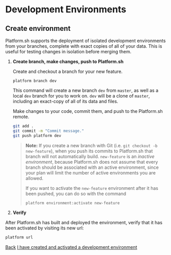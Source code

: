 # Development Environments

## Create environment

Platform.sh supports the deployment of isolated development environments from your branches, complete with exact copies of all of your data. This is useful for testing changes in isolation before merging them.


<asciinema-player src="/videos/asciinema/branch.cast" preload=1></asciinema-player>

1. **Create branch, make changes, push to Platform.sh**

    Create and checkout a branch for your new feature.

    ```
    platform branch dev
    ```

    This command will create a new branch `dev` from `master`, as well as a local `dev` branch for you to work on. `dev` will be a clone of `master`, including an exact-copy of all of its data and files.

    Make changes to your code, commit them, and push to the Platform.sh remote.

    ```bash
    git add .
    git commit -m "Commit message."
    git push platform dev
    ```

    > **Note:** If you create a new branch with Git (i.e. `git checkout -b new-feature`), when you push its commits to Platform.sh that branch will not automatically build. `new-feature` is an *inactive environment*, because Platform.sh does not assume that every branch should be associated with an active environment, since your plan will limit the number of active environments you are allowed.
    >
    > If you want to activate the `new-feature` environment after it has been pushed, you can do so with the command
    >
    > ```
    > platform environment:activate new-feature
    > ```

2. **Verify**

  After Platform.sh has built and deployed the environment, verify that it has been activated by visiting its new url:

  ```bash
  platform url
  ```

<div class="buttons">
  <a href="#" class="prev-link button-link">Back</a>
  <a href="#" class="next-link button-link">I have created and activated a development environment</a>
</div>

